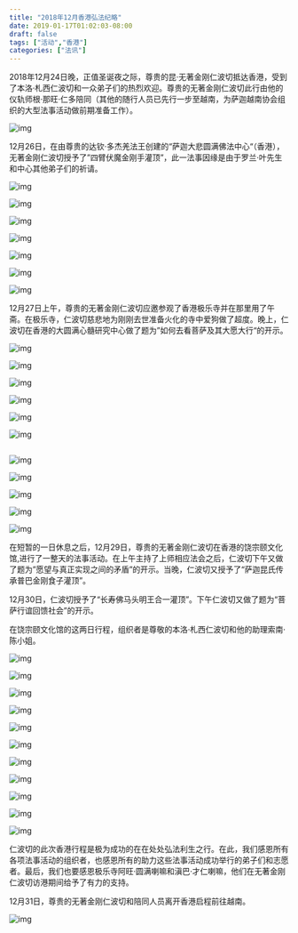 ```yaml
---
title: "2018年12月香港弘法纪略"
date: 2019-01-17T01:02:03-08:00
draft: false
tags: ["活动","香港"]
categories: ["法讯"]
---
```



2018年12月24日晚，正值圣诞夜之际，尊贵的昆·无著金刚仁波切抵达香港，受到了本洛·札西仁波切和一众弟子们的热烈欢迎。尊贵的无著金刚仁波切此行由他的仪轨师根·那旺·仁多陪同（其他的随行人员已先行一步至越南，为萨迦越南协会组织的大型法事活动做前期准备工作）。

  

![img](https://raw.githubusercontent.com/thogmedorje/up/master/uPic/640-20200510124652812.jpeg)

  12月26日，在由尊贵的达钦·多杰羌法王创建的“萨迦大悲圆满佛法中心“（香港），无著金刚仁波切授予了”四臂伏魔金刚手灌顶”，此一法事因缘是由于罗兰·叶先生和中心其他弟子们的祈请。

  

![img](https://raw.githubusercontent.com/thogmedorje/up/master/uPic/640-20200510124706148.jpeg)

![img](https://raw.githubusercontent.com/thogmedorje/up/master/uPic/640-20200510124719216.jpeg)

![img](https://raw.githubusercontent.com/thogmedorje/up/master/uPic/640-20200510124728488.jpeg)

![img](https://raw.githubusercontent.com/thogmedorje/up/master/uPic/640-20200510124736380.jpeg)

![img](https://raw.githubusercontent.com/thogmedorje/up/master/uPic/640-20200510124753173.jpeg)

![img](https://raw.githubusercontent.com/thogmedorje/up/master/uPic/640-20200510124806736.jpeg)

![img](https://raw.githubusercontent.com/thogmedorje/up/master/uPic/640-20200510124816161.jpeg)



  12月27日上午，尊贵的无著金刚仁波切应邀参观了香港极乐寺并在那里用了午斋。在极乐寺，仁波切慈悲地为刚刚去世准备火化的寺中爱狗做了超度。晚上，仁波切在香港的大圆满心髓研究中心做了题为”如何去看菩萨及其大愿大行“的开示。

  

![img](https://raw.githubusercontent.com/thogmedorje/up/master/uPic/640-20200510124825795.jpeg)

![img](https://raw.githubusercontent.com/thogmedorje/up/master/uPic/640-20200510124834898.jpeg)

![img](https://raw.githubusercontent.com/thogmedorje/up/master/uPic/640-20200510124844962.jpeg)

![img](https://raw.githubusercontent.com/thogmedorje/up/master/uPic/640-20200510124854074.jpeg)

![img](https://raw.githubusercontent.com/thogmedorje/up/master/uPic/640-20200510124907194.jpeg)

![img](https://raw.githubusercontent.com/thogmedorje/up/master/uPic/640-20200510124916091.jpeg)

![img](data:image/gif;base64,iVBORw0KGgoAAAANSUhEUgAAAAEAAAABCAYAAAAfFcSJAAAADUlEQVQImWNgYGBgAAAABQABh6FO1AAAAABJRU5ErkJggg==)



![img](https://raw.githubusercontent.com/thogmedorje/up/master/uPic/640-20200510124924961.jpeg)

![img](https://raw.githubusercontent.com/thogmedorje/up/master/uPic/640-20200510124934554.jpeg)

![img](https://raw.githubusercontent.com/thogmedorje/up/master/uPic/640-20200510124944230.jpeg)

![img](https://raw.githubusercontent.com/thogmedorje/up/master/uPic/640-20200510124951465.jpeg)

![img](https://raw.githubusercontent.com/thogmedorje/up/master/uPic/640-20200510124959202.jpeg)

  在短暂的一日休息之后，12月29日，尊贵的无著金刚仁波切在香港的饶宗颐文化馆,进行了一整天的法事活动。在上午主持了上师相应法会之后，仁波切下午又做了题为”愿望与真正实现之间的矛盾”的开示。当晚，仁波切又授予了“萨迦昆氏传承普巴金刚食子灌顶”。

12月30日，仁波切授予了“长寿佛马头明王合一灌顶”。下午仁波切又做了题为“菩萨行谊回馈社会”的开示。

在饶宗颐文化馆的这两日行程，组织者是尊敬的本洛·札西仁波切和他的助理索南·陈小姐。

  

![img](https://raw.githubusercontent.com/thogmedorje/up/master/uPic/640-20200510125008362.jpeg)

![img](https://raw.githubusercontent.com/thogmedorje/up/master/uPic/640-20200510125021448.jpeg)

![img](https://raw.githubusercontent.com/thogmedorje/up/master/uPic/640-20200510125032435.jpeg)

![img](https://raw.githubusercontent.com/thogmedorje/up/master/uPic/640-20200510125043034.jpeg)

![img](https://raw.githubusercontent.com/thogmedorje/up/master/uPic/640-20200510125051309.jpeg)

![img](https://raw.githubusercontent.com/thogmedorje/up/master/uPic/640-20200510125059536.jpeg)

![img](https://raw.githubusercontent.com/thogmedorje/up/master/uPic/640-20200510125109794.jpeg)

![img](https://raw.githubusercontent.com/thogmedorje/up/master/uPic/640-20200510125120312.jpeg)

![img](https://raw.githubusercontent.com/thogmedorje/up/master/uPic/640-20200510125132827.jpeg)

![img](https://raw.githubusercontent.com/thogmedorje/up/master/uPic/640-20200510125143945.jpeg)

![img](https://raw.githubusercontent.com/thogmedorje/up/master/uPic/640-20200510125152874.jpeg)

  仁波切的此次香港行程是极为成功的在在处处弘法利生之行。在此，我们感恩所有各项法事活动的组织者，也感恩所有的助力这些法事活动成功举行的弟子们和志愿者。最后，我们也要感恩极乐寺阿旺·圆满喇嘛和滇巴·才仁喇嘛，他们在无著金刚仁波切访港期间给予了有力的支持。

12月31日，尊贵的无著金刚仁波切和陪同人员离开香港启程前往越南。



![img](https://raw.githubusercontent.com/thogmedorje/up/master/uPic/640-20200510125202563.jpeg)




